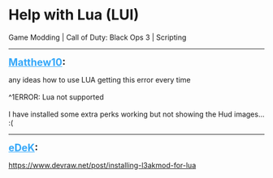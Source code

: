 # Help with Lua (LUI)
Game Modding | Call of Duty: Black Ops 3 | Scripting

---
<strong style="font-size: 1.4em;"><span style="text-decoration: underline;text-decoration-color: #34a7f9;"><span style="color:#34a7f9;">Matthew10</span></span>:</strong>

<p>any ideas how to use LUA getting this error every time <br /><br />^1ERROR: Lua not supported<br /><br />I have installed some extra perks working but not showing the Hud images...  :(</p>

---
<strong style="font-size: 1.4em;"><span style="text-decoration: underline;text-decoration-color: #34a7f9;"><span style="color:#34a7f9;">eDeK</span></span>:</strong>

<p><a href="https://www.devraw.net/post/installing-l3akmod-for-lua">https://www.devraw.net/post/installing-l3akmod-for-lua</a></p>
